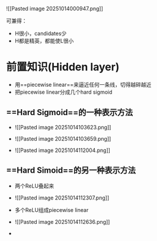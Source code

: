 ![[Pasted image 20251014000947.png]]

可兼得：
- H很小，candidates少
- H都是精英，都能使L很小

# 前置知识(Hidden layer)

- 用==piecewise linear==来逼近任何一条线，切得越碎越近
- 把piecewise linear分成几个hard sigmoid
## ==Hard Sigmoid==的一种表示方法
- ![[Pasted image 20251014103623.png]]

- ![[Pasted image 20251014103659.png]]

- ![[Pasted image 20251014112004.png]]
##  ==Hard Simoid==的另一种表示方法

- 两个ReLU叠起来


- ![[Pasted image 20251014112307.png]]
- 多个ReLU组成piecewise linear
- ![[Pasted image 20251014112636.png]]
- 